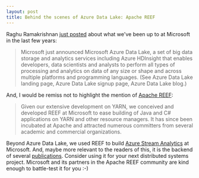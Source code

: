 ```yaml
---
layout: post
title: Behind the scenes of Azure Data Lake: Apache REEF
---
```


Raghu Ramakrishnan [just posted][ADL] about what we've been up to at Microsoft
in the last few years:

>Microsoft just announced Microsoft Azure Data Lake, a set of big data storage and analytics services including Azure HDInsight that enables developers, data scientists and analysts to perform all types of processing and analytics on data of any size or shape and across multiple platforms and programming languages. (See Azure Data Lake landing page, Azure Data Lake signup page, Azure Data Lake blog.)

And, I would be remiss not to highlight the mention of [Apache REEF][REEF]:

> Given our extensive development on YARN, we conceived and developed REEF at Microsoft to ease building of Java and C# applications on YARN and other resource managers. It has since been incubated at Apache and attracted numerous committers from several academic and commercial organizations.

Beyond Azure Data Lake, we used REEF to build [Azure Stream Analytics][ASA] at
Microsoft. And, maybe more relevant to the readers of this, it is the backend
of several [publications](/publications/). Consider using it for your next
distributed systems project. Microsoft and its partners in the Apache REEF
community are kind enough to battle-test it for you :-)

[ADL]: https://azure.microsoft.com/en-us/blog/behind-the-scenes-of-azure-data-lake-bringing-microsoft-s-big-data-experience-to-hadoop/
[REEF]: http://reef.apache.org
[ASA]: https://azure.microsoft.com/en-us/services/stream-analytics/
